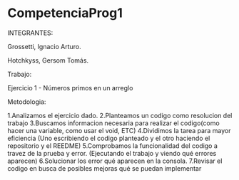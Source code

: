 # CompetenciaProg1 
INTEGRANTES:

Grossetti, Ignacio Arturo.

Hotchkyss, Gersom Tomás.

Trabajo:

Ejercicio 1 - Números primos en un arreglo

Metodologia:

1.Analizamos el ejercicio dado.
2.Planteamos un codigo como resolucion del trabajo
3.Buscamos informacion necesaria para realizar el codigo(como hacer una variable, como usar el void, ETC)
4.Dividimos la tarea para mayor eficiencia (Uno escribiendo el codigo planteado y el otro haciendo el repositorio y el REEDME)
5.Comprobamos la funcionalidad del codigo a travez de la prueba y error. (Ejecutando el trabajo y viendo qué errores aparecen)
6.Solucionar los error qué aparecen en la consola.
7.Revisar el codigo en busca de posibles mejoras qué se puedan implementar 

